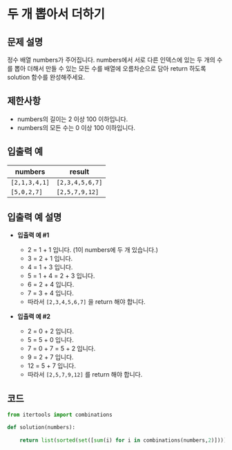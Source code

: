 # 두 개 뽑아서 더하기

## 문제 설명

정수 배열 numbers가 주어집니다. numbers에서 서로 다른 인덱스에 있는 두 개의 수를 뽑아 더해서 만들 수 있는 모든 수를 배열에 오름차순으로 담아 return 하도록 solution 함수를 완성해주세요.

## 제한사항

- numbers의 길이는 2 이상 100 이하입니다.
- numbers의 모든 수는 0 이상 100 이하입니다.

## 입출력 예

| numbers       | result          |
| ------------- | --------------- |
| `[2,1,3,4,1]` | `[2,3,4,5,6,7]` |
| `[5,0,2,7]`   | `[2,5,7,9,12]`  |

## 입출력 예 설명

- **입출력 예 #1**
  - 2 = 1 + 1 입니다. (1이 numbers에 두 개 있습니다.)
  - 3 = 2 + 1 입니다.
  - 4 = 1 + 3 입니다.
  - 5 = 1 + 4 = 2 + 3 입니다.
  - 6 = 2 + 4 입니다.
  - 7 = 3 + 4 입니다.
  - 따라서 `[2,3,4,5,6,7]` 을 return 해야 합니다.

- **입출력 예 #2**
  - 2 = 0 + 2 입니다.
  - 5 = 5 + 0 입니다.
  - 7 = 0 + 7 = 5 + 2 입니다.
  - 9 = 2 + 7 입니다.
  - 12 = 5 + 7 입니다.
  - 따라서 `[2,5,7,9,12]` 를 return 해야 합니다.

## 코드

```python
from itertools import combinations

def solution(numbers):
        
    return list(sorted(set([sum(i) for i in combinations(numbers,2)])))
```

